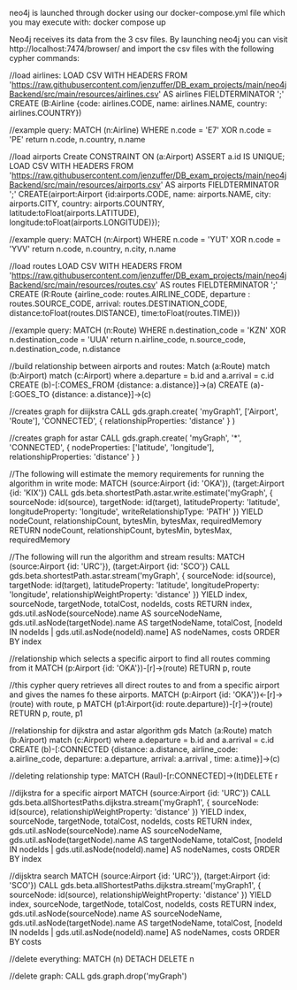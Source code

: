neo4j is launched through docker using our docker-compose.yml file which you may execute with:
docker compose up

Neo4j receives its data from the 3 csv files. By launching neo4j you can visit 
http://localhost:7474/browser/ and import the csv files with the following cypher commands:


//load airlines:
LOAD CSV WITH HEADERS FROM 'https://raw.githubusercontent.com/jenzuffer/DB_exam_projects/main/neo4jBackend/src/main/resources/airlines.csv' AS airlines FIELDTERMINATOR ';' 
CREATE (B:Airline {code: airlines.CODE, name: airlines.NAME, country: airlines.COUNTRY})


//example query:
MATCH (n:Airline)
WHERE n.code = 'E7' XOR n.code = 'PE'
return n.code, n.country, n.name


//load airports
Create CONSTRAINT ON (a:Airport) ASSERT a.id IS UNIQUE;
LOAD CSV WITH HEADERS FROM 'https://raw.githubusercontent.com/jenzuffer/DB_exam_projects/main/neo4jBackend/src/main/resources/airports.csv' AS airports FIELDTERMINATOR ';'
CREATE(airport:Airport {id:airports.CODE, name: airports.NAME, city: airports.CITY, country: airports.COUNTRY, latitude:toFloat(airports.LATITUDE),
longitude:toFloat(airports.LONGITUDE)});


//example query:
MATCH (n:Airport)
WHERE n.code = 'YUT' XOR n.code = 'YVV'
return n.code, n.country, n.city, n.name


//load routes
LOAD CSV WITH HEADERS FROM 'https://raw.githubusercontent.com/jenzuffer/DB_exam_projects/main/neo4jBackend/src/main/resources/routes.csv' AS routes FIELDTERMINATOR ';' 
CREATE (R:Route {airline_code: routes.AIRLINE_CODE, departure : routes.SOURCE_CODE, arrival: routes.DESTINATION_CODE, distance:toFloat(routes.DISTANCE), 
time:toFloat(routes.TIME)})

//example query:
MATCH (n:Route)
WHERE n.destination_code = 'KZN' XOR n.destination_code = 'UUA'
return n.airline_code, n.source_code, n.destination_code, n.distance








//build relationship between airports and routes:
Match (a:Route)
match (b:Airport)
match (c:Airport)
where a.departure = b.id and a.arrival = c.id
CREATE (b)-[:COMES_FROM {distance: a.distance}]->(a)
CREATE (a)-[:GOES_TO {distance: a.distance}]->(c)



//creates graph for diijkstra
CALL gds.graph.create(
    'myGraph1',
    ['Airport', 'Route'],
    'CONNECTED',
    {
        relationshipProperties: 'distance'
    }
)


//creates graph for astar
CALL gds.graph.create(
    'myGraph',
    '*',
    'CONNECTED',
    {
        nodeProperties: ['latitude', 'longitude'],
        relationshipProperties: 'distance'
    }
)


//The following will estimate the memory requirements for running the algorithm in write mode:
MATCH (source:Airport {id: 'OKA'}), (target:Airport {id: 'KIX'})
CALL gds.beta.shortestPath.astar.write.estimate('myGraph', {
    sourceNode: id(source),
    targetNode: id(target),
    latitudeProperty: 'latitude',
    longitudeProperty: 'longitude',
    writeRelationshipType: 'PATH'
})
YIELD nodeCount, relationshipCount, bytesMin, bytesMax, requiredMemory
RETURN nodeCount, relationshipCount, bytesMin, bytesMax, requiredMemory



//The following will run the algorithm and stream results:
MATCH (source:Airport {id: 'URC'}), (target:Airport {id: 'SCO'})
CALL gds.beta.shortestPath.astar.stream('myGraph', {
    sourceNode: id(source),
    targetNode: id(target),
    latitudeProperty: 'latitude',
    longitudeProperty: 'longitude',
    relationshipWeightProperty: 'distance'
})
YIELD index, sourceNode, targetNode, totalCost, nodeIds, costs
RETURN
    index,
    gds.util.asNode(sourceNode).name AS sourceNodeName,
    gds.util.asNode(targetNode).name AS targetNodeName,
    totalCost,
    [nodeId IN nodeIds | gds.util.asNode(nodeId).name] AS nodeNames,
    costs
ORDER BY index



//relationship which selects a specific airport to find all routes comming from it
MATCH (p:Airport {id: 'OKA'})-[r]->(route)
RETURN p, route

//this cypher query retrieves all direct routes to and from a specific airport and gives the names fo these airports.
MATCH (p:Airport {id: 'OKA'})<-[r]->(route)
with route, p
MATCH (p1:Airport{id: route.departure})-[r]->(route)
RETURN p, route, p1






//relationship for dijkstra and astar algorithm gds
Match (a:Route)
match (b:Airport)
match (c:Airport)
where a.departure = b.id and a.arrival = c.id
CREATE (b)-[:CONNECTED {distance: a.distance, airline_code: a.airline_code, departure: a.departure, arrival: a.arrival
, time: a.time}]->(c)



//deleting relationship type: 
MATCH (Raul)-[r:CONNECTED]->(It)DELETE r 


//dijkstra for a specific airport
MATCH (source:Airport {id: 'URC'})
CALL gds.beta.allShortestPaths.dijkstra.stream('myGraph1', {
    sourceNode: id(source),
    relationshipWeightProperty: 'distance'
})
YIELD index, sourceNode, targetNode, totalCost, nodeIds, costs
RETURN
    index,
    gds.util.asNode(sourceNode).name AS sourceNodeName,
    gds.util.asNode(targetNode).name AS targetNodeName,
    totalCost,
    [nodeId IN nodeIds | gds.util.asNode(nodeId).name] AS nodeNames,
    costs
ORDER BY index






//dijsktra search
MATCH (source:Airport {id: 'URC'}), (target:Airport {id: 'SCO'})
CALL gds.beta.allShortestPaths.dijkstra.stream('myGraph1', {
    sourceNode: id(source),
    relationshipWeightProperty: 'distance'
})
YIELD index, sourceNode, targetNode, totalCost, nodeIds, costs
RETURN
    index,
    gds.util.asNode(sourceNode).name AS sourceNodeName,
    gds.util.asNode(targetNode).name AS targetNodeName,
    totalCost,
    [nodeId IN nodeIds | gds.util.asNode(nodeId).name] AS nodeNames,
    costs
ORDER BY costs


//delete everything:
MATCH (n)
DETACH DELETE n

//delete graph:
CALL gds.graph.drop('myGraph')
